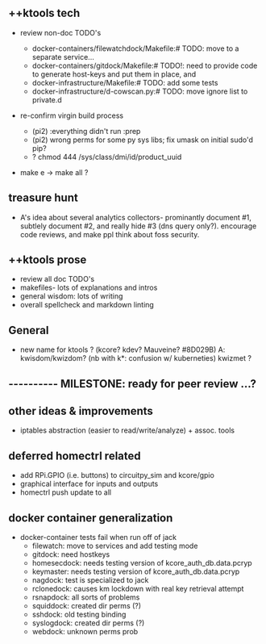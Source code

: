 ## ++ktools tech
   - review non-doc TODO's
     - docker-containers/filewatchdock/Makefile:# TODO: move to a separate service...
     - docker-containers/gitdock/Makefile:# TODO!: need to provide code to generate host-keys and put them in place, and
     - docker-infrastructure/Makefile:# TODO: add some tests
     - docker-infrastructure/d-cowscan.py:# TODO: move ignore list to private.d

   - re-confirm virgin build process
     - (pi2) :everything didn't run :prep
     - (pi2) wrong perms for some py sys libs; fix umask on initial sudo'd pip?
     - ? chmod 444 /sys/class/dmi/id/product_uuid
   - make e -> make all ?

## treasure hunt
   - A's idea about several analytics collectors- prominantly document #1,
     subtlely document #2, and really hide #3 (dns query only?).  encourage
     code reviews, and make ppl think about foss security.

## ++ktools prose
   - review all doc TODO's
   - makefiles- lots of explanations and intros
   - general wisdom: lots of writing
   - overall spellcheck and markdown linting

## General
   - new name for ktools ?  (kcore?  kdev?  Mauveine?  #8D029B)
     A: kwisdom/kwizdom?  (nb with k*: confusion w/ kuberneties)
     kwizmet ?

## ---------- MILESTONE: ready for peer review ...?

## other ideas & improvements
   - iptables abstraction (easier to read/write/analyze) + assoc. tools

## deferred homectrl related
   - add RPi.GPIO (i.e. buttons) to circuitpy_sim and kcore/gpio
   - graphical interface for inputs and outputs
   - homectrl push update to all

## docker container generalization
   - docker-container tests fail when run off of jack
     - filewatch: move to services and add testing mode
     - gitdock: need hostkeys
     - homesecdock: needs testing version of kcore_auth_db.data.pcryp
     - keymaster: needs testing version of kcore_auth_db.data.pcryp
     - nagdock: test is specialized to jack
     - rclonedock: causes km lockdown with real key retrieval attempt
     - rsnapdock: all sorts of problems
     - squiddock: created dir perms (?)
     - sshdock: old testing binding
     - syslogdock: created dir perms (?)
     - webdock: unknown perms prob
